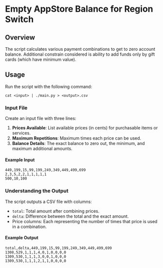 # Empty AppStore Balance for Region Switch

## Overview

The script calculates various payment combinations to get to zero account balance.
Additional constrain considered is ability to add funds only by gift cards (which have minimum value).

## Usage
Run the script with the following command:
```
cat <input> | ./main.py > <output>.csv
```

### Input File
Create an input file with three lines:

1. **Prices Available**: List available prices (in cents) for purchasable items or services.
2. **Maximum Repetitions**: Maximum times each price can be used.
3. **Balance Details**: The exact balance to zero out, the minimum, and maximum additional amounts.

#### Example Input
```
449,199,15,99,199,249,349,449,499,699
2,3,5,2,2,1,1,1,1,1
500,10,100
```

### Understanding the Output
The script outputs a CSV file with columns:
- `total`: Total amount after combining prices.
- `delta`: Difference between the total and the exact amount.
- Price columns: Each representing the number of times that price is used in a combination.

#### Example Output
```
total,delta,449,199,15,99,199,249,349,449,499,699
1308,529,1,1,1,4,0,1,0,0,0,0
1309,530,1,1,1,3,0,0,1,0,0,0
1309,530,1,1,1,2,1,1,0,0,0,0
```

